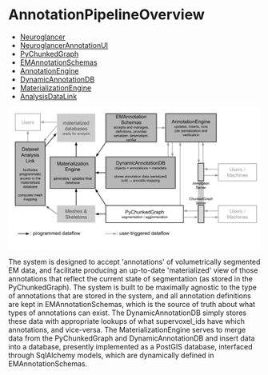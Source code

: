 # AnnotationPipelineOverview

- [Neuroglancer](https://github.com/seung-lab/neuroglancer/)
- [NeuroglancerAnnotationUI](https://github.com/seung-lab/NeuroglancerAnnotationUI)
- [PyChunkedGraph](https://github.com/seung-lab/pychunkedgraph/)
- [EMAnnotationSchemas](https://github.com/seung-lab/emannotationschemas/)
- [AnnotationEngine](https://github.com/seung-lab/annotationengine/)
- [DynamicAnnotationDB](https://github.com/seung-lab/dynamicannotationdb/)
- [MaterializationEngine](https://github.com/seung-lab/materializationengine/)
- [AnalysisDataLink](https://github.com/seung-lab/analysisdatalink/)

![alt text][system_overview]

[system_overview]: https://github.com/seung-lab/AnnotationPipelineOverview/blob/master/systemoverview.png "System Overview"

The system is designed to accept 'annotations' of volumetrically segmented EM data, and facilitate producing an up-to-date 'materialized' view of those annotations that reflect the current state of segmentation (as stored in the PyChunkedGraph).  The system is built to be maximally agnostic to the type of annotations that are stored in the system, and all annotation definitions are kept in EMAnnotationSchemas, which is the source of truth about what types of annotations can exist.  The DynamicAnnotationDB simply stores these data with appropriate lookups of what supervoxel_ids have which annotations, and vice-versa. The MaterializationEngine serves to merge data from the PyChunkedGraph and DynamicAnnotationDB and insert data into a database, presently implemented as a PostGIS database, interfaced through SqlAlchemy models, which are dynamically defined in EMAnnotationSchemas.
